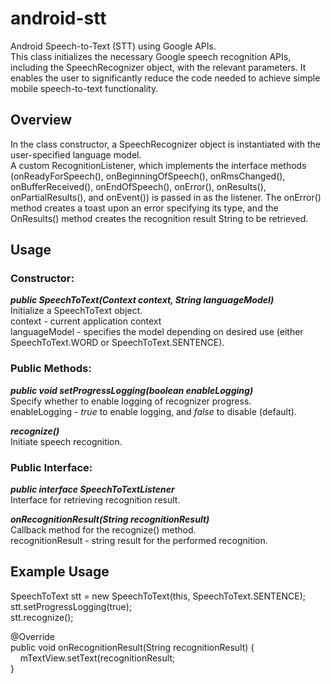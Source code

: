 # android-stt
Android Speech-to-Text (STT) using Google APIs.  
This class initializes the necessary Google speech recognition APIs, including the SpeechRecognizer object, with the relevant parameters. It enables the user to significantly reduce the code needed to achieve simple mobile speech-to-text functionality.

## Overview
In the class constructor, a SpeechRecognizer object is instantiated with the user-specified language model.  
A custom RecognitionListener, which implements the interface methods (onReadyForSpeech(), onBeginningOfSpeech(), onRmsChanged(), onBufferReceived(), onEndOfSpeech(), onError(), onResults(), onPartialResults(), and onEvent()) is passed in as the listener. The onError() method creates a toast upon an error specifying its type, and the OnResults() method creates the recognition result String to be retrieved.

## Usage
### Constructor:
**_public SpeechToText(Context context, String languageModel)_**  
Initialize a SpeechToText object.  
context - current application context  
languageModel - specifies the model depending on desired use (either SpeechToText.WORD or SpeechToText.SENTENCE).

### Public Methods:
**_public void setProgressLogging(boolean enableLogging)_**  
Specify whether to enable logging of recognizer progress.  
enableLogging - _true_ to enable logging, and _false_ to disable (default).

**_recognize()_**  
Initiate speech recognition.

### Public Interface:
**_public interface SpeechToTextListener_**  
Interface for retrieving recognition result.

**_onRecognitionResult(String recognitionResult)_**  
Callback method for the recognize() method.  
recognitionResult - string result for the performed recognition.

## Example Usage
SpeechToText stt = new SpeechToText(this, SpeechToText.SENTENCE);  
stt.setProgressLogging(true);  
stt.recognize();  

@Override  
public void onRecognitionResult(String recognitionResult) {  
&nbsp;&nbsp;&nbsp;&nbsp;mTextView.setText(recognitionResult;  
}
